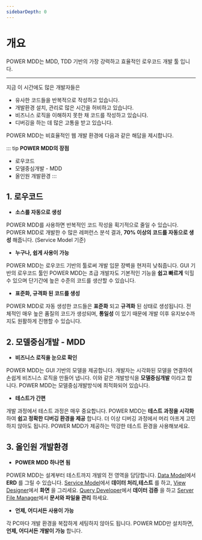 ```yaml
---
sidebarDepth: 0
---
```

# 개요

POWER MDD는 MDD, TDD 기반의 가장 강력하고 효율적인 로우코드 개발 툴 입니다.

---

지금 이 시간에도 많은 개발자들은

- 유사한 코드들을 반복적으로 작성하고 있습니다.
- 개발환경 설치, 관리로 많은 시간을 허비하고 있습니다. 
- 비즈니스 로직을 이해하지 못한 채 코드를 작성하고 있습니다.     
- 디버깅을 하는 데 많은 고통을 받고 있습니다.    
   
POWER MDD는 비효율적인 웹 개발 환경에 다음과 같은 해답을 제시합니다.   

::: tip <Badge type="tip" text="Remark" vertical="middle" /> <b> POWER MDD의 장점 </b>
- 로우코드
- 모델중심개발 - MDD 
- 올인원 개발환경 
:::

## 1. 로우코드

- <b>소스를 자동으로 생성 </b>

POWER MDD를 사용하면 반복적인 코드 작성을 획기적으로 줄일 수 있습니다.
POWER MDD로 개발한 수 많은 레퍼런스 분석 결과, __70% 이상의 코드를 자동으로 생성__ 해줍니다. (Service Model 기준)

- <b>누구나, 쉽게 사용이 가능</b>

POWER MDD는 로우코드 기반의 툴로써 개발 입문 장벽을 현저히 낮춰줍니다.
GUI 기반의 로우코드 툴인 POWER MDD는 초급 개발자도 기본적인 기능을 __쉽고 빠르게__ 익힐 수 있으며 단기간에 높은 수준의 코드를 생산할 수 있습니다.

- <b>표준화, 규격화 된 코드를 생성</b>

POWER MDD로 자동 생성한 코드들은 __표준화__ 되고 __규격화__ 된 상태로 생성됩니다.
전체적인 매우 높은 품질의 코드가 생성되며, __통일성__ 이 있기 때문에 개발 이후 유지보수까지도 원활하게 진행할 수 있습니다.

## 2. 모델중심개발 - MDD

- <b> 비즈니스 로직을 눈으로 확인 </b>

POWER MDD는 GUI 기반의 모델을 제공합니다.
개발자는 시각화된 모델을 연결하여 손쉽게 비즈니스 로직을 만들어 냅니다.
이와 같은 개발방식을 __모델중심개발__ 이라고 합니다. POWER MDD는 모델중심개발방식에 최적화되어 있습니다.

- <b> 테스트가 간편 </b>

개발 과정에서 테스트 과정은 매우 중요합니다. POWER MDD는 __테스트 과정을 시각화__ 하여 __쉽고 정확한 디버깅 환경을 제공__ 합니다. 
더 이상 디버깅 과정에서 머리 아프게 고민하지 않아도 됩니다. POWER MDD가 제공하는 막강한 테스트 환경을 사용해보세요.

## 3. 올인원 개발환경

- <b> POWER MDD 하나면 됨 </b>

POWER MDD는 설계부터 테스트까지 개발의 전 영역을 담당합니다. [Data Model](/documentation/documentation/data-model)에서 __ERD__ 를 그릴 수 있습니다. [Service Model](/documentation/documentation/service-model)에서 __데이터 처리,테스트__ 를 하고, [View Designer](/documentation/documentation/view-designer)에서 __화면__ 을 그리세요. [Query Developer](/documentation/documentation/query-developer)에서 __데이터 검증__ 을 하고 [Server File Manager](/documentation/documentation/server-file-manager)에서 __문서와 파일을 관리__ 하세요.

- <b> 언제, 어디서든 사용이 가능 </b>

각 PC마다 개발 환경을 복잡하게 세팅하지 않아도 됩니다. POWER MDD만 설치하면, __언제, 어디서든 개발이 가능__ 합니다. 


